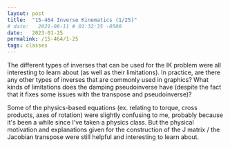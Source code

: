 ```yaml
---
layout: post
title:  "15-464 Inverse Kinematics (1/25)"
# date:   2021-08-11 # 01:32:35 -0500
date:   2023-01-25
permalink: /15-464/1-25
tags: classes
---
```


The different types of inverses that can be used for the IK problem were all interesting to learn about (as well as their limitations). In practice, are there any other types of inverses that are commonly used in graphics? What kinds of limitations does the damping pseudoinverse have (despite the fact that it fixes some issues with the transpose and pseudoinverse)?

Some of the physics-based equations (ex. relating to torque, cross products, axes of rotation) were slightly confusing to me, probably because it's been a while since I've taken a physics class. But the physical motivation and explanations given for the construction of the J matrix / the Jacobian transpose were still helpful and interesting to learn about. 
